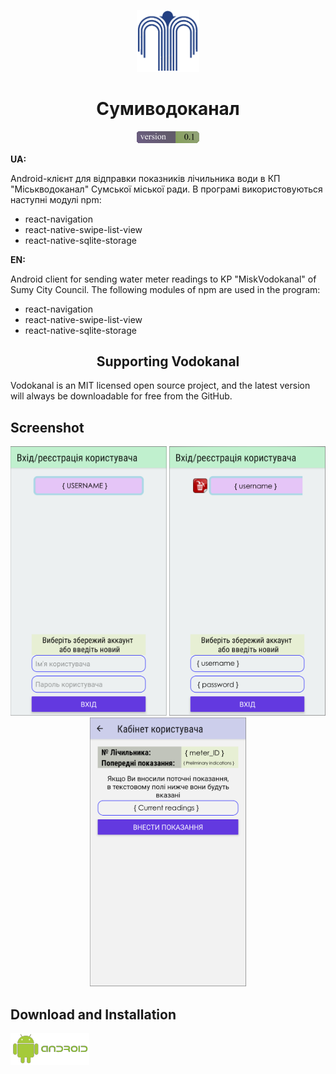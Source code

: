 <p align="center"><img src="img/app.png" alt="Сумиводоканал" width="100"></p>
<h1 align="center">Сумиводоканал</h1>
<div align="center"> <img src="img/version.png" alt="Version 0.1" width="100"> </div>

**UA:**

Android-клієнт для відправки показників лічильника води в КП "Міськводоканал" Сумської міської ради.
В програмі використовуються наступні модулі npm:
  * react-navigation
  * react-native-swipe-list-view
  * react-native-sqlite-storage

**EN:**

Android client for sending water meter readings to KP "MiskVodokanal" of Sumy City Council.
The following modules of npm are used in the program:
  * react-navigation
  * react-native-swipe-list-view
  * react-native-sqlite-storage

<h2 align="center">Supporting Vodokanal</h2>

Vodokanal is an MIT licensed open source project, and the latest version will always be downloadable for free from the GitHub.

<h2>Screenshot</h2>
<div align="center"><img src="img/screenshot/reg.png" alt="Вхід/реєстрація користувача" width="250"> <img src="img/screenshot/delUser.png" alt="Видалення користувача" width="250"> <img src="img/screenshot/cabinet.png" alt="Кабінет користувача" width="250"></div>

<h2>Download and Installation</h2>
<p><a href="./android/app/build/outputs/apk/release/vodokanal_sumy.apk"><img src="img/android.png" alt="Download for Android"></a>
</p>
